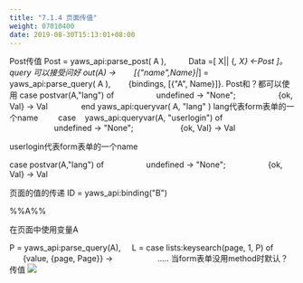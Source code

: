 ```yaml
---
title: "7.1.4 页面传值"
weight: 07010400
date: 2019-08-30T15:13:01+08:00
---
```


Post传值
Post = yaws_api:parse_post( A ),
         Data =[ X|| {_, X} <-Post ]。
query 可以接受问好
<erl>
out(A) ->
       [{"name",Name}|_] = yaws_api:parse_query( A ),
       {bindings, [{"A", Name}]}.
</erl>
Post和？都可以使用 case postvar(A,"lang") of
                  undefined -> "None";
                  {ok, Val} -> Val
              end
yaws_api:queryvar( A, "lang" )
lang代表form表单的一个name
        case    yaws_api:queryvar(A, "userlogin") of
                    undefined -> "None";
                    {ok, Val} -> Val

userlogin代表form表单的一个name

case postvar(A,"lang") of
                  undefined -> "None";
                  {ok, Val} -> Val

页面的值的传递
<erl>
ID = yaws_api:binding("B")
</erl>
<p>%%A%%</p>在页面中使用变量A

P = yaws_api:parse_query(A),
    L = case lists:keysearch(page, 1, P) of
              {value, {page, Page}} ->
                   .....
当form表单没用method时默认？传值
![](images/screenshot_1527428621649.png)

